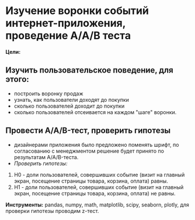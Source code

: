 # Изучение воронки событий интернет-приложения, проведение А/А/В теста
**Цели:**
## Изучить пользовательское поведение, для этого:
- построить воронку продаж
- узнать, как пользователи доходят до покупки
- сколько пользователей доходит до покупки
- сколько пользователей отсеивается на каждом "шаге" воронки.
## Провести A/A/B-тест, проверить гипотезы
- дизайнерами приложения было предложено поменять шрифт, по согласованию с менеджментом решение будет принято по результатам A/A/B-теста.
- *Проверить гипотезы:*
1. Н0 - доли пользователей, совершивших событие (визит на главный экран, посещение страницы товара, корзина, оплата) равны.
2. Н1 - доли пользователей, совершивших событие (визит на главный экран, посещение страницы товара, корзина, оплата) не равны.

**Инструменты:** pandas, numpy, math, matplotlib, scipy, seaborn, plotly, для проверки гипотезы проводим z-тест.

